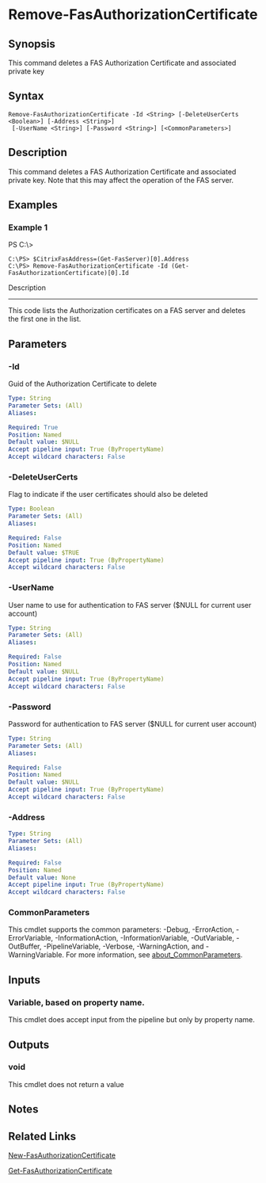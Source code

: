 # Remove-FasAuthorizationCertificate

## Synopsis
This command deletes a FAS Authorization Certificate and associated private key

## Syntax

```
Remove-FasAuthorizationCertificate -Id <String> [-DeleteUserCerts <Boolean>] [-Address <String>]
 [-UserName <String>] [-Password <String>] [<CommonParameters>]
```

## Description
This command deletes a FAS Authorization Certificate and associated private key. 
Note that this may affect the operation of the FAS server.

## Examples

### Example 1
PS C:\\\>

```
C:\PS> $CitrixFasAddress=(Get-FasServer)[0].Address
C:\PS> Remove-FasAuthorizationCertificate -Id (Get-FasAuthorizationCertificate)[0].Id
```

Description

-----------

This code lists the Authorization certificates on a FAS server and deletes the first one in the list.

## Parameters

### -Id
Guid of the Authorization Certificate to delete

```yaml
Type: String
Parameter Sets: (All)
Aliases:

Required: True
Position: Named
Default value: $NULL
Accept pipeline input: True (ByPropertyName)
Accept wildcard characters: False
```

### -DeleteUserCerts
Flag to indicate if the user certificates should also be deleted

```yaml
Type: Boolean
Parameter Sets: (All)
Aliases:

Required: False
Position: Named
Default value: $TRUE
Accept pipeline input: True (ByPropertyName)
Accept wildcard characters: False
```

### -UserName
User name to use for authentication to FAS server ($NULL for current user account)

```yaml
Type: String
Parameter Sets: (All)
Aliases:

Required: False
Position: Named
Default value: $NULL
Accept pipeline input: True (ByPropertyName)
Accept wildcard characters: False
```

### -Password
Password for authentication to FAS server ($NULL for current user account)

```yaml
Type: String
Parameter Sets: (All)
Aliases:

Required: False
Position: Named
Default value: $NULL
Accept pipeline input: True (ByPropertyName)
Accept wildcard characters: False
```

### -Address
```yaml
Type: String
Parameter Sets: (All)
Aliases:

Required: False
Position: Named
Default value: None
Accept pipeline input: True (ByPropertyName)
Accept wildcard characters: False
```

### CommonParameters
This cmdlet supports the common parameters: -Debug, -ErrorAction, -ErrorVariable, -InformationAction, -InformationVariable, -OutVariable, -OutBuffer, -PipelineVariable, -Verbose, -WarningAction, and -WarningVariable. For more information, see [about_CommonParameters](http://go.microsoft.com/fwlink/?LinkID=113216).

## Inputs

### Variable, based on property name.
This cmdlet does accept input from the pipeline but only by property name.

## Outputs

### void
This cmdlet does not return a value

## Notes

## Related Links

[New-FasAuthorizationCertificate]()

[Get-FasAuthorizationCertificate]()


